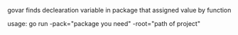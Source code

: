 govar finds declearation variable in package that assigned value by function

usage: go run -pack="package you need" -root="path of project"
